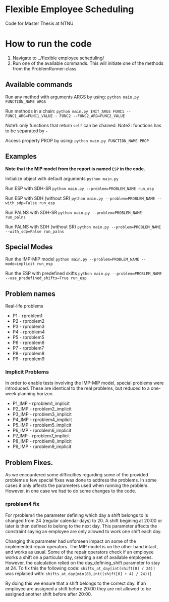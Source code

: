 # Flexible Employee Scheduling
Code for Master Thesis at NTNU

# How to run the code
1. Navigate to ../flexible employee scheduling/
2. Run one of the available commands. This will initiate one of the methods from the
 ProblemRunner-class

## Available commands

Run any method with arguments ARGS by using:
```python main.py FUNCTION_NAME ARGS```
    
Run methods in a chain:
```python main.py INIT_ARGS FUNC1 --FUNC1_ARG=FUNC1_VALUE - FUNC2 --FUNC2_ARG=FUNC2_VALUE```
    
Note1: only functions that return `self` can be chained.
Note2: functions has to be separated by `-`

Access property PROP by using: 
```python main.py FUNCTION_NAME PROP```

## Examples
**Note that the MIP model from the report is named `ESP` in the code.**

Initialize object with default arguments 
```python main.py```
    
Run ESP with SDH-SR
```python main.py --problem=PROBLEM_NAME run_esp```
    
Run ESP with SDH (without SR)
```python main.py --problem=PROBLEM_NAME --with_sdp=False run_esp```

Run PALNS with SDH-SR
```python main.py --problem=PROBLEM_NAME run_palns```

Run PALNS with SDH (without SR)
```python main.py --problem=PROBLEM_NAME --with_sdp=False run_palns```


## Special Modes
Run the IMP-MIP model
```python main.py --problem=PROBLEM_NAME --mode=implicit run_esp```

Run the ESP with predefined skifts
```python main.py --problem=PROBLEM_NAME --use_predefined_shifts=True run_esp```


## Problem names
Real-life problems
* P1 - rproblem1
* P2 - rproblem2
* P3 - rproblem3
* P4 - rproblem4
* P5 - rproblem5
* P6 - rproblem6
* P7 - rproblem7
* P8 - rproblem8
* P9 - rproblem9

### Implicit Problems
In order to enable tests involving the IMP-MIP model, special problems were introduced. These are identical to the real problems, but reduced to a one-week planning horizon.
* P1_IMP - rproblem1_implicit
* P2_IMP - rproblem2_implicit
* P3_IMP - rproblem3_implicit
* P4_IMP - rproblem4_implicit
* P5_IMP - rproblem5_implicit
* P6_IMP - rproblem6_implicit
* P7_IMP - rproblem7_implicit
* P8_IMP - rproblem8_implicit
* P9_IMP - rproblem9_implicit

## Problem Fixes.
As we encountered some difficulties regarding some of the provided problems a few special fixes was done to address the problems. In some cases it only affects the parameters used when running the problem. However, in one case we had to do some changes to the code.

### rproblem4 fix
For rproblem4 the parameter defining which day a shift belongs to is changed from 24 (regular calendar days) to 20. A shift begining at 20:00 or later is then defined to belong to the next day. This parameter affects the constraint saying an employee are only allowed to work one shift each day. 

Changing this parameter had unforseen impact on some of the implemented repair operators. The MIP model is on the other hand intact, and works as usual. 
Some of the repair operators check if an employee works a shift on a particular day, creating a set of available employees. However, the calculation relied on the day_defining_shift parameter to stay at 24. To fix this the following code:
```shifts_at_day[int(shift[0] / 24)]```
was replaced with:
```shifts_at_day[min(83,int((shift[0] + 4) / 24))]```

By doing this we ensure that a shift belongs to the correct day. If an employee are assigned a shift before 20:00 they are not allowed to be assigned another shift before after 20:00.
